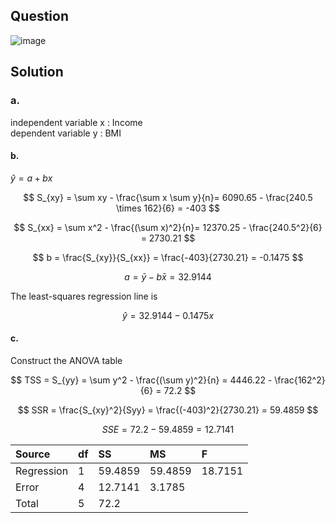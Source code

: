 ## Question

![image](https://github.com/user-attachments/assets/2a0680ce-84a3-42cd-a726-c9fc7fe76833)

## Solution

### a.

independent variable x : Income  
dependent variable y : BMI  

#### b.

$\hat{y} = a + bx$  

$$
S_{xy} = \sum xy - \frac{\sum x \sum y}{n}= 6090.65 - \frac{240.5 \times 162}{6} = -403
$$

$$
S_{xx} = \sum x^2 - \frac{(\sum x)^2}{n}= 12370.25 - \frac{240.5^2}{6} = 2730.21
$$

$$
b = \frac{S_{xy}}{S_{xx}} = \frac{-403}{2730.21} = -0.1475
$$

$$
a = \bar{y} - b\bar{x} = 32.9144
$$

The least-squares regression line is

$$
\hat{y} = 32.9144 - 0.1475x
$$

#### c.

Construct the ANOVA table

$$
TSS = S_{yy} = \sum y^2 - \frac{(\sum y)^2}{n} = 4446.22 - \frac{162^2}{6} = 72.2
$$

$$
SSR = \frac{S_{xy}^2}{Syy} = \frac{(-403)^2}{2730.21} = 59.4859
$$

$$
SSE = 72.2-59.4859 = 12.7141
$$

| Source     | df | SS      | MS      | F       |
|:-----------|:---|:--------|:--------|:--------|
| Regression | 1  | 59.4859 | 59.4859 | 18.7151 |
| Error      | 4  | 12.7141 | 3.1785  |         |
| Total      | 5  | 72.2 |  |         |

